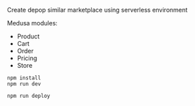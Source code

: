 Create depop similar marketplace using serverless environment

Medusa modules:

- Product
- Cart
- Order
- Pricing
- Store

```
npm install
npm run dev
```

```
npm run deploy
```
